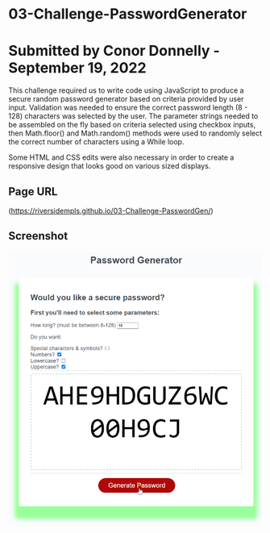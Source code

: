 # 03-Challenge-PasswordGenerator
# Submitted by Conor Donnelly - September 19, 2022

This challenge required us to write code using JavaScript to produce a secure random 
password generator based on criteria provided by user input. Validation was needed to ensure
the correct password length (8 - 128) characters was selected by the user. The parameter strings needed to be assembled on the fly based on criteria selected using checkbox inputs, then Math.floor() and Math.random() methods were used to randomly select the correct number of characters using a While loop.

Some HTML and CSS edits were also necessary in order to create a responsive design that looks good on various sized displays.

## Page URL
(https://riversidempls.github.io/03-Challenge-PasswordGen/)

## Screenshot
![Screenshot of website](./assets/screenshot.png)

